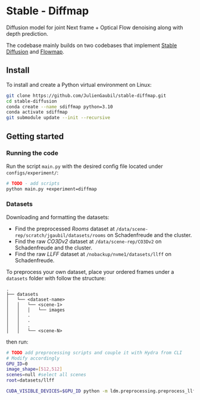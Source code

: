 # Stable - Diffmap

Diffusion model for joint Next frame + Optical Flow denoising along with depth prediction.

The codebase mainly builds on two codebases that implement [Stable Diffusion](https://github.com/justinpinkney/stable-diffusion) and [Flowmap](https://github.com/dcharatan/flowmap).


## Install
To install and create a Python virtual environment on Linux:
```bash
git clone https://github.com/JulienGaubil/stable-diffmap.git
cd stable-diffusion
conda create --name sdiffmap python=3.10
conda activate sdiffmap
git submodule update --init --recursive
```

## Getting started

### Running the code 
Run the script `main.py` with the desired config file located under `configs/experiment/`:
```bash
# TODO - add scripts
python main.py +experiment=diffmap
```

### Datasets
Downloading and formatting the datasets:
- Find the preprocessed *Rooms* dataset at `/data/scene-rep/scratch/jgaubil/datasets/rooms` on Schadenfreude and the cluster.
- Find the raw *CO3Dv2* dataset at `/data/scene-rep/CO3Dv2` on Schadenfreude and the cluster.
- Find the raw *LLFF* dataset at `/nobackup/nvme1/datasets/llff` on Schadenfreude.


To preprocess your own dataset, place your ordered frames under a `datasets` folder with follow the structure:

```
.
├── datasets
│   └── <dataset-name>
│   │   └── <scene-1>
│   │   │   └── images
│   │   .
│   │   .
│   │   .
│   │   └── <scene-N>

```
then run:
```bash
# TODO add preprocessing scripts and couple it with Hydra from CLI
# Modify accordingly
GPU_ID=0
image_shape=[512,512]
scenes=null #select all scenes
root=datasets/llff

CUDA_VISIBLE_DEVICES=$GPU_ID python -m ldm.preprocessing.preprocess_llff data.root=$root data.scenes=$scenes data.image_shape=$image_shape
```